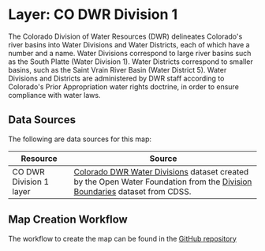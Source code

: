 # Layer: CO DWR Division  1 #

The Colorado Division of Water Resources (DWR)
delineates Colorado's river basins into
Water Divisions and Water Districts, each of which have a number and a name.
Water Divisions correspond to large river basins such as the South Platte (Water Division 1).
Water Districts correspond to smaller basins, such as the Saint Vrain River Basin (Water District 5).
Water Divisions and Districts are administered by DWR staff according
to Colorado's Prior Appropriation water rights doctrine,
in order to ensure compliance with water laws.

## Data Sources ##

The following are data sources for this map:

| **Resource** | **Source** |
| -- | -- |
| CO DWR Division 1 layer | [Colorado DWR Water Divisions](https://data.openwaterfoundation.org/state/co/dwr/divisions/) dataset created by the Open Water Foundation from the [Division Boundaries](https://www.colorado.gov/pacific/cdss/gis-data-category) dataset from CDSS. |

## Map Creation Workflow ##

The workflow to create the map can be found in the
[GitHub repository](https://github.com/OpenWaterFoundation/owf-infomapper-co-saint-vrain/tree/master/workflow/BasinEntities/Administration-CoDwrWaterDistricts)

